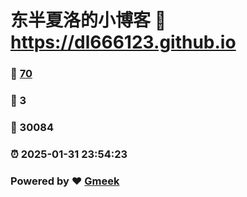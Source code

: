 # 东半夏洛的小博客 :link: https://dl666123.github.io 
### :page_facing_up: [70](https://dl666123.github.io/tag.html) 
### :speech_balloon: 3 
### :hibiscus: 30084 
### :alarm_clock: 2025-01-31 23:54:23 
### Powered by :heart: [Gmeek](https://github.com/Meekdai/Gmeek)
